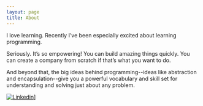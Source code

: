 ```yaml
---
layout: page
title: About
---
```


I love learning. Recently I’ve been especially excited about learning programming. 

Seriously. It’s so empowering! You can build amazing things quickly. You can create a company from scratch if that’s what you want to do. 

And beyond that, the big ideas behind programming--ideas like abstraction and encapsulation--give you a powerful vocabulary and skill set for understanding and solving just about any problem.

<a href="https://id.linkedin.com/in/agungsantoso
" rel="Linkedin">![Linkedin](http://cf.jare.io/?u=http://www.agungsantoso.com/images/linkedin.png)]</a>
